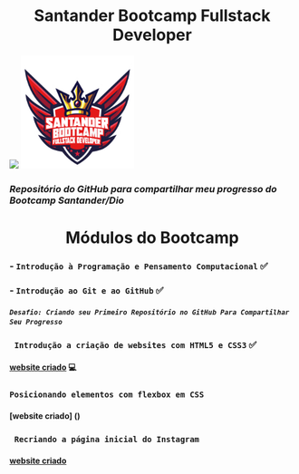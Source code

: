 


<h1 align="center"> Santander Bootcamp Fullstack Developer </h1>

<img src="dio.png" width="300">
<img src="santander.png" width="200">


### _Repositório do GitHub para compartilhar meu progresso do Bootcamp Santander/Dio_

<h1 align="center"> Módulos do Bootcamp </h1>

### - ` Introdução à Programação e Pensamento Computacional ` ✅
### - `Introdução ao Git e ao GitHub` ✅
#### _`Desafio: Criando seu Primeiro Repositório no GitHub Para Compartilhar Seu Progresso`_
### ` Introdução a criação de websites com HTML5 e CSS3` ✅
#### [website criado](https://amandasoeiro.github.io/lembrancadoinicio/) 💻
### `Posicionando elementos com flexbox em CSS`
#### [website criado] ()
### ` Recriando a página inicial do Instagram`
#### [website criado](https://amandasoeiro.github.io/interface-instagram/)




